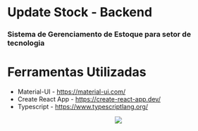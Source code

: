 # Update Stock - Backend

### Sistema de Gerenciamento de Estoque para setor de tecnologia

# Ferramentas Utilizadas
 * Material-UI - https://material-ui.com/
 * Create React App - https://create-react-app.dev/
 * Typescript - https://www.typescriptlang.org/

<p align="center"><a href="https://github.com/gabrielnevess/update-stock-frontend/blob/main/LICENSE.md"><img src="https://img.shields.io/static/v1.svg?style=flat-square&label=License&message=MIT&logoColor=eceff4&logo=github&colorA=2196f3&colorB=f6921e"/></a></p>
